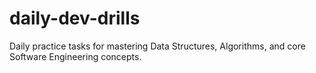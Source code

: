 # daily-dev-drills
Daily practice tasks for mastering Data Structures, Algorithms, and core Software Engineering concepts.
